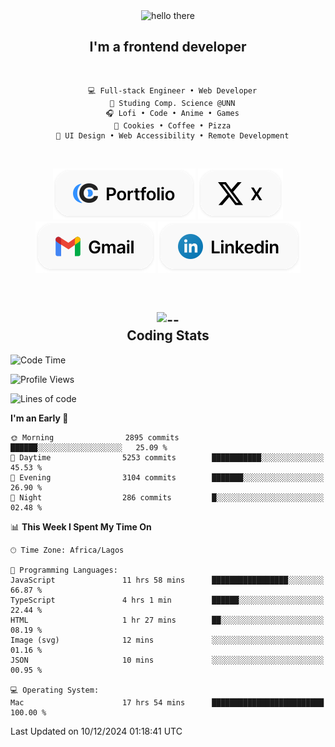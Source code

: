 <div align="center">
  
  <img src="https://readme-typing-svg.demolab.com?font=Fira+Code&weight=600&size=24&duration=4000&pause=300&color=3291FF&center=true&vCenter=true&random=false&width=300&height=24&lines=Hey+There;Hola;Namaste;Aloha;Bonjour;Konnichiwa" alt="hello there" height="36" width="300" />
  <h2>I'm a frontend developer</h2>
  
</div>

<br/>

<div align="center">
  
  ```
    💻 Full-stack Engineer • Web Developer
    💼 Studing Comp. Science @UNN
    🎧 Lofi • Code • Anime • Games
    🍪 Cookies • Coffee • Pizza
    📖 UI Design • Web Accessibility • Remote Development
  ```

</div>

<br/>

<div align="center">

  [![portfolio](./assets/badge-portfolio.svg)](https://okoyecharles.com)
  [![X](./assets/badge-x.svg)](https://x.com/okoyecharlesk)
  [![mail](./assets/badge-mail.svg)](mailto:okoyecharles509@gmail.com)
  [![linkedin](./assets/badge-linkedin.svg)](https://linkedin.com/in/okoyecharles)
  
</div>

<br/>



<div align="center">

  <h2>
    <img src="https://media.giphy.com/media/UVG0BN8TOMKkPOJS6e/giphy.gif?cid=790b7611dhvp8dydhh4r22mjr73owy4d5zzlo7s5zyk60w8s&ep=v1_stickers_search&rid=giphy.gif&ct=s" alt="--" height="50" width="50" />
    <br/>
    Coding Stats
  </h2>
  
</div>

<!--START_SECTION:waka-->
![Code Time](http://img.shields.io/badge/Code%20Time-480%20hrs%2042%20mins-blue)

![Profile Views](http://img.shields.io/badge/Profile%20Views-1-blue)

![Lines of code](https://img.shields.io/badge/From%20Hello%20World%20I%27ve%20Written-8.6%20million%20lines%20of%20code-blue)

**I'm an Early 🐤** 

```text
🌞 Morning                2895 commits        ██████░░░░░░░░░░░░░░░░░░░   25.09 % 
🌆 Daytime                5253 commits        ███████████░░░░░░░░░░░░░░   45.53 % 
🌃 Evening                3104 commits        ███████░░░░░░░░░░░░░░░░░░   26.90 % 
🌙 Night                  286 commits         █░░░░░░░░░░░░░░░░░░░░░░░░   02.48 % 
```


📊 **This Week I Spent My Time On** 

```text
🕑︎ Time Zone: Africa/Lagos

💬 Programming Languages: 
JavaScript               11 hrs 58 mins      █████████████████░░░░░░░░   66.87 % 
TypeScript               4 hrs 1 min         ██████░░░░░░░░░░░░░░░░░░░   22.44 % 
HTML                     1 hr 27 mins        ██░░░░░░░░░░░░░░░░░░░░░░░   08.19 % 
Image (svg)              12 mins             ░░░░░░░░░░░░░░░░░░░░░░░░░   01.16 % 
JSON                     10 mins             ░░░░░░░░░░░░░░░░░░░░░░░░░   00.95 % 

💻 Operating System: 
Mac                      17 hrs 54 mins      █████████████████████████   100.00 % 
```


 Last Updated on 10/12/2024 01:18:41 UTC
<!--END_SECTION:waka-->
